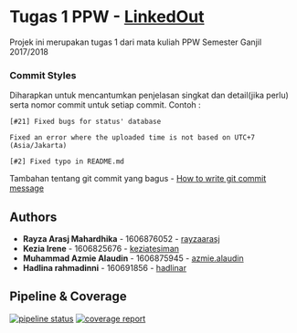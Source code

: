 # Tugas 1 PPW - [LinkedOut](https://linked-out.herokuapp.com)

Projek ini merupakan tugas 1 dari mata kuliah PPW Semester Ganjil 2017/2018

### Commit Styles

Diharapkan untuk mencantumkan penjelasan singkat dan detail(jika perlu) serta nomor commit untuk setiap commit. Contoh :

```
[#21] Fixed bugs for status' database

Fixed an error where the uploaded time is not based on UTC+7 (Asia/Jakarta)
```

```
[#2] Fixed typo in README.md
```

Tambahan tentang git commit yang bagus - [How to write git commit message](https://chris.beams.io/posts/git-commit/)

## Authors

* **Rayza Arasj Mahardhika** - 1606876052 - [rayzaarasj](https://gitlab.com/rayzaarasj)
* **Kezia Irene** - 1606825676 - [keziatesiman](https://gitlab.com/keziatesiman)
* **Muhammad Azmie Alaudin** - 1606875945 - [azmie.alaudin](https://gitlab.com/azmie.alaudin)
* **Hadlina rahmadinni** - 160691856 - [hadlinar](https://gitlab.com/hadlinar)

## Pipeline & Coverage

[![pipeline status](https://gitlab.com/ppw-c-4/linked-out/badges/master/pipeline.svg)](https://gitlab.com/ppw-c-4/linked-out/commits/master)
[![coverage report](https://gitlab.com/ppw-c-4/linked-out/badges/master/coverage.svg)](https://gitlab.com/ppw-c-4/linked-out/commits/master)
